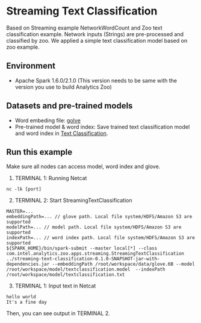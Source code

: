 # Streaming Text Classification
Based on Streaming example NetworkWordCount and Zoo text classification example. Network inputs (Strings) are pre-processed and classified by zoo. We applied a simple text classification model based on zoo example.

## Environment
* Apache Spark 1.6.0/2.1.0 (This version needs to be same with the version you use to build Analytics Zoo)

## Datasets and pre-trained models

* Word embeding file: [golve](https://nlp.stanford.edu/projects/glove/)
* Pre-trained model & word index: Save trained text classification model and word index in [Text Classification](https://github.com/intel-analytics/analytics-zoo/blob/master/docs/docs/ProgrammingGuide/text-classification.md).

## Run this example
Make sure all nodes can access model, word index and glove.

1. TERMINAL 1: Running Netcat
```
nc -lk [port]
```

2. TERMINAL 2: Start StreamingTextClassification
```
MASTER=...
embeddingPath=... // glove path. Local file system/HDFS/Amazon S3 are supported
modelPath=... // model path. Local file system/HDFS/Amazon S3 are supported
indexPath=... // word index path. Local file system/HDFS/Amazon S3 are supported
${SPARK_HOME}/bin/spark-submit --master local[*] --class com.intel.analytics.zoo.apps.streaming.StreamingTextClassification ../streaming-text-classification-0.1.0-SNAPSHOT-jar-with-dependencies.jar --embeddingPath /root/workspace/data/glove.6B --model /root/workspace/model/textclassification.model  --indexPath  /root/workspace/model/textclassification.txt
```

3. TERMINAL 1: Input text in Netcat
```
hello world
It's a fine day
```
Then, you can see output in TERMINAL 2.
